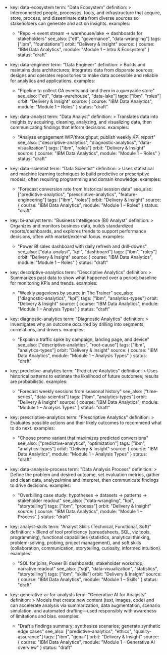 - key: data-ecosystem
  term: "Data Ecosystem"
  definition: >
    Interconnected people, processes, tools, and infrastructure that acquire, store,
    process, and disseminate data from diverse sources so stakeholders can generate and act on insights.
  examples:
    - "Repo → event stream → warehouse/lake → dashboards for stakeholders"
  see_also: ["etl", "governance", "data-wrangling"]
  tags: ["ibm", "foundations"]
  orbit: "Delivery & Insight"
  source: { course: "IBM Data Analytics", module: "Module 1 – Intro & Ecosystem" }
  status: "draft"

- key: data-engineer
  term: "Data Engineer"
  definition: >
    Builds and maintains data architectures; integrates data from disparate sources; designs
    and operates repositories to make data accessible and reliable for analytics and applications.
  examples:
    - "Pipeline to collect GA events and land them in a queryable store"
  see_also: ["etl", "data-warehouse", "data-lake"]
  tags: ["ibm", "roles"]
  orbit: "Delivery & Insight"
  source: { course: "IBM Data Analytics", module: "Module 1 – Roles" }
  status: "draft"

- key: data-analyst
  term: "Data Analyst"
  definition: >
    Translates data into insights by acquiring, cleaning, analyzing, and visualizing data,
    then communicating findings that inform decisions.
  examples:
    - "Analyze engagement WIP/throughput; publish weekly KPI report"
  see_also: ["descriptive-analytics", "diagnostic-analytics", "data-visualization"]
  tags: ["ibm", "roles"]
  orbit: "Delivery & Insight"
  source: { course: "IBM Data Analytics", module: "Module 1 – Roles" }
  status: "draft"

- key: data-scientist
  term: "Data Scientist"
  definition: >
    Uses statistical and machine learning techniques to build predictive or prescriptive models,
    often requiring programming and domain knowledge.
  examples:
    - "Forecast conversion rate from historical session data"
  see_also: ["predictive-analytics", "prescriptive-analytics", "feature-engineering"]
  tags: ["ibm", "roles"]
  orbit: "Delivery & Insight"
  source: { course: "IBM Data Analytics", module: "Module 1 – Roles" }
  status: "draft"

- key: bi-analyst
  term: "Business Intelligence (BI) Analyst"
  definition: >
    Organizes and monitors business data, builds standardized reports/dashboards, and explores
    trends to support performance decisions, often with market/external focus.
  examples:
    - "Power BI sales dashboard with daily refresh and drill-downs"
  see_also: ["data-analyst", "kpi", "dashboard"]
  tags: ["ibm", "roles"]
  orbit: "Delivery & Insight"
  source: { course: "IBM Data Analytics", module: "Module 1 – Roles" }
  status: "draft"

- key: descriptive-analytics
  term: "Descriptive Analytics"
  definition: >
    Summarizes past data to show what happened over a period; baseline for monitoring KPIs and trends.
  examples:
    - "Weekly pageviews by source in The Trainer"
  see_also: ["diagnostic-analytics", "kpi"]
  tags: ["ibm", "analytics-types"]
  orbit: "Delivery & Insight"
  source: { course: "IBM Data Analytics", module: "Module 1 – Analysis Types" }
  status: "draft"

- key: diagnostic-analytics
  term: "Diagnostic Analytics"
  definition: >
    Investigates why an outcome occurred by drilling into segments, correlations, and drivers.
  examples:
    - "Explain a traffic spike by campaign, landing page, and device"
  see_also: ["descriptive-analytics", "root-cause"]
  tags: ["ibm", "analytics-types"]
  orbit: "Delivery & Insight"
  source: { course: "IBM Data Analytics", module: "Module 1 – Analysis Types" }
  status: "draft"

- key: predictive-analytics
  term: "Predictive Analytics"
  definition: >
    Uses historical patterns to estimate the likelihood of future outcomes; results are probabilistic.
  examples:
    - "Forecast weekly sessions from seasonal history"
  see_also: ["time-series", "data-scientist"]
  tags: ["ibm", "analytics-types"]
  orbit: "Delivery & Insight"
  source: { course: "IBM Data Analytics", module: "Module 1 – Analysis Types" }
  status: "draft"

- key: prescriptive-analytics
  term: "Prescriptive Analytics"
  definition: >
    Evaluates possible actions and their likely outcomes to recommend what to do next.
  examples:
    - "Choose promo variant that maximizes predicted conversions"
  see_also: ["predictive-analytics", "optimization"]
  tags: ["ibm", "analytics-types"]
  orbit: "Delivery & Insight"
  source: { course: "IBM Data Analytics", module: "Module 1 – Analysis Types" }
  status: "draft"

- key: data-analysis-process
  term: "Data Analysis Process"
  definition: >
    Define the problem and desired outcome, set evaluation metrics, gather and clean data,
    analyze/mine and interpret, then communicate findings to drive decisions.
  examples:
    - "Overbilling case study: hypotheses → datasets → patterns → stakeholder readout"
  see_also: ["data-wrangling", "kpi", "storytelling"]
  tags: ["ibm", "process"]
  orbit: "Delivery & Insight"
  source: { course: "IBM Data Analytics", module: "Module 1 – Process" }
  status: "draft"

- key: analyst-skills
  term: "Analyst Skills (Technical, Functional, Soft)"
  definition: >
    Blend of tool proficiency (spreadsheets, SQL, viz tools, programming), functional capabilities
    (statistics, analytical thinking, problem-solving, probing, project management), and soft skills
    (collaboration, communication, storytelling, curiosity, informed intuition).
  examples:
    - "SQL for joins; Power BI dashboards; stakeholder workshop; narrative readout"
  see_also: ["sql", "data-visualization", "statistics", "storytelling"]
  tags: ["ibm", "skills"]
  orbit: "Delivery & Insight"
  source: { course: "IBM Data Analytics", module: "Module 1 – Skills" }
  status: "draft"

- key: generative-ai-for-analysts
  term: "Generative AI for Analysts"
  definition: >
    Models that create new content (text, images, code) and can accelerate analysis via summarization,
    data augmentation, scenario simulation, and automated drafting—used responsibly with awareness of limitations and bias.
  examples:
    - "Draft a findings summary; synthesize scenarios; generate synthetic edge cases"
  see_also: ["predictive-analytics", "ethics", "quality-assurance"]
  tags: ["ibm", "genai"]
  orbit: "Delivery & Insight"
  source: { course: "IBM Data Analytics", module: "Module 1 – Generative AI overview" }
  status: "draft"
